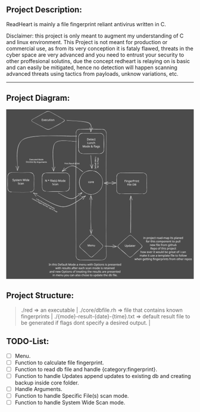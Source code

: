 ## Project Description:
ReadHeart is mainly a file fingerprint reliant antivirus written in C.
<p>Disclaimer: this project is only meant to augment my understanding of C and linux environment.
This Project is not meant for production or commercial use, as from its very conception it is fataly flawed, threats in the cyber space are very advanced and you need to entrust your security to other proffesional solutins, due the concept redheart is relaying on is basic and can easily be mitigated, hence no detection will happen scanning advanced threats using tactics from payloads, unknow variations, etc. </p>
<hr>

## Project Diagram:
![project-Diagran](https://github.com/YassineRKB/redheart/blob/main/images/project-diagram.svg)

## Project Structure:
> ./red => an executable |
> ./core/dbfile.rh => file that contains known fingerprints |
> ./{mode}-result-{date}-{time}.txt => default result file to be generated if flags dont specify a desired output. |

## TODO-List:
+ [ ] Menu.
+ [ ] Function to calculate file fingerprint.
+ [ ] Function to read db file and handle {category:fingerprint}.
+ [ ] Function to handle Updates append updates to existing db and creating backup inside core folder.
+ [ ] Handle Arguments.
+ [ ] Function to handle Specific File(s) scan mode.
+ [ ] Function to handle System Wide Scan mode.
